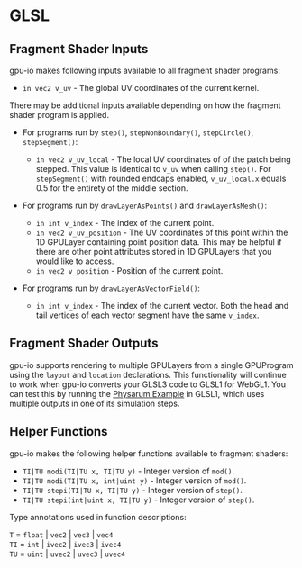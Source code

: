 # GLSL

## Fragment Shader Inputs

gpu-io makes following inputs available to all fragment shader programs:

- `in vec2 v_uv` - The global UV coordinates of the current kernel.

There may be additional inputs available depending on how the fragment shader program is applied.

- For programs run by `step()`, `stepNonBoundary()`, `stepCircle()`, `stepSegment()`:

  - `in vec2 v_uv_local` - The local UV coordinates of of the patch being stepped.  This value is identical to `v_uv` when calling `step()`.  For `stepSegment()` with rounded endcaps enabled, `v_uv_local.x` equals 0.5 for the entirety of the middle section.

- For programs run by `drawLayerAsPoints()` and `drawLayerAsMesh()`:

  - `in int v_index` - The index of the current point.
  - `in vec2 v_uv_position` - The UV coordinates of this point within the 1D GPULayer containing point position data.  This may be helpful if there are other point attributes stored in 1D GPULayers that you would like to access.
  - `in vec2 v_position` - Position of the current point.

- For programs run by `drawLayerAsVectorField()`:
  - `in int v_index` - The index of the current vector.  Both the head and tail vertices of   each vector segment have the same `v_index`.


## Fragment Shader Outputs

gpu-io supports rendering to multiple GPULayers from a single GPUProgram using the `layout` and `location` declarations.  This functionality will continue to work when gpu-io converts your GLSL3 code to GLSL1 for WebGL1.  You can test this by running the [Physarum Example](https://apps.amandaghassaei.com/gpu-io/examples/physarum/) in GLSL1, which uses multiple outputs in one of its simulation steps.


## Helper Functions

gpu-io makes the following helper functions available to fragment shaders:

- `TI|TU modi(TI|TU x, TI|TU y)` - Integer version of `mod()`.
- `TI|TU modi(TI|TU x, int|uint y)` - Integer version of `mod()`.
- `TI|TU stepi(TI|TU x, TI|TU y)` - Integer version of `step()`.
- `TI|TU stepi(int|uint x, TI|TU y)` - Integer version of `step()`.

Type annotations used in function descriptions:

`T` = `float` | `vec2` | `vec3` | `vec4`  
`TI` = `int` | `ivec2` | `ivec3` | `ivec4`  
`TU` = `uint` | `uvec2` | `uvec3` | `uvec4`  